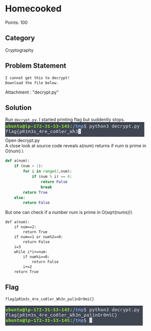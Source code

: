 # Homecooked
Points: 100
## Category
Cryptography
## Problem Statement
```
I cannot get this to decrypt!
Download the file below.
```
Attachment : "decrypt.py"
## Solution
Run `decrypt.py`.
I started printing flag but suddently stops.\
![Partial Flag](partial_flag.jpg)\
Open decrypt.py\
A close look at source code reveals a(num) returns if num is prime in O(num).\
```py
def a(num):
    if (num > 1):
        for i in range(2,num):
            if (num % i) == 0:
                return False
                break
        return True
    else:
        return False
```
But one can check if a number num is prime in O(sqrt(nums))\
```
def a(num):
    if num==2:
        return True
    if num==1 or num%2==0:
        return False
    i=3
    while i*i<=num:
        if num%i==0:
            return False
        i+=2
    return True
```

## Flag
```
flag{pR1m3s_4re_co0ler_Wh3n_pal1nDr0miC}
```
![flag](flag.jpg)